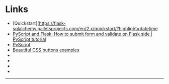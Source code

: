 # Links

- [Quickstart](https://flask-sqlalchemy.palletsprojects.com/en/2.x/quickstart/?highlight=datetime
- [PyScript and Flask: How to submit form and validate on Flask side | PyScript tutorial](https://www.youtube.com/watch?v=dw8UMzjUaTg&list=PLe4mIUXfbIqZ4U8guaxIoTxngeMqkXPoO)
- [PyScript](https://pyscript.net)
- [Beautiful CSS buttons examples](https://getcssscan.com/css-buttons-examples)
- []()
- []()
- []()
- []()

---
